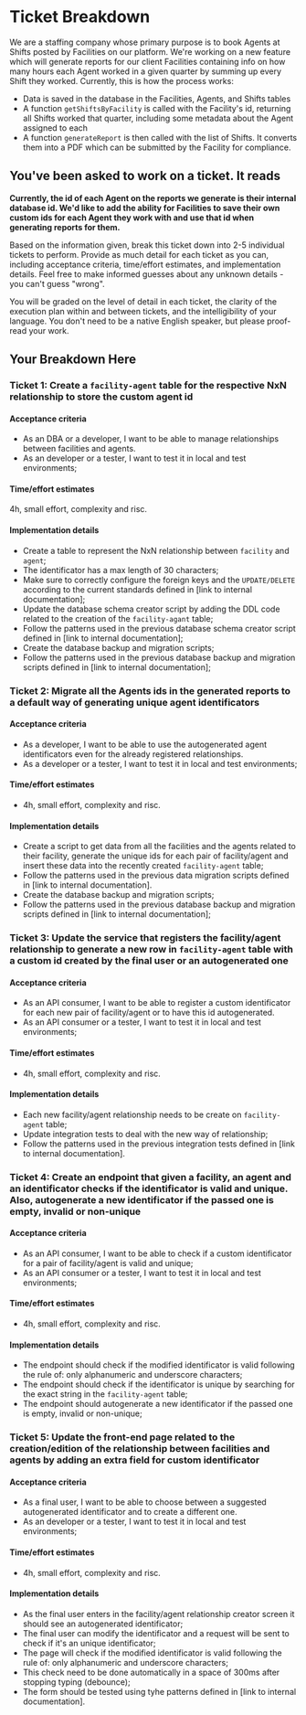# Ticket Breakdown

We are a staffing company whose primary purpose is to book Agents at Shifts posted by Facilities on our platform. We're working on a new feature which will generate reports for our client Facilities containing info on how many hours each Agent worked in a given quarter by summing up every Shift they worked. Currently, this is how the process works:

- Data is saved in the database in the Facilities, Agents, and Shifts tables
- A function `getShiftsByFacility` is called with the Facility's id, returning all Shifts worked that quarter, including some metadata about the Agent assigned to each
- A function `generateReport` is then called with the list of Shifts. It converts them into a PDF which can be submitted by the Facility for compliance.

## You've been asked to work on a ticket. It reads

**Currently, the id of each Agent on the reports we generate is their internal database id. We'd like to add the ability for Facilities to save their own custom ids for each Agent they work with and use that id when generating reports for them.**

Based on the information given, break this ticket down into 2-5 individual tickets to perform. Provide as much detail for each ticket as you can, including acceptance criteria, time/effort estimates, and implementation details. Feel free to make informed guesses about any unknown details - you can't guess "wrong".

You will be graded on the level of detail in each ticket, the clarity of the execution plan within and between tickets, and the intelligibility of your language. You don't need to be a native English speaker, but please proof-read your work.

## Your Breakdown Here

### Ticket 1: Create a `facility-agent` table for the respective NxN relationship to store the custom agent id

#### Acceptance criteria

- As an DBA or a developer, I want to be able to manage relationships between facilities and agents.
- As an developer or a tester, I want to test it in local and test environments;

#### Time/effort estimates

4h, small effort, complexity and risc.

#### Implementation details

- Create a table to represent the NxN relationship between `facility` and `agent`;
- The identificator has a max length of 30 characters;
- Make sure to correctly configure the foreign keys and the `UPDATE/DELETE` according to the current standards defined in [link to internal documentation];
- Update the database schema creator script by adding the DDL code related to the creation of the `facility-agant` table;
- Follow the patterns used in the previous database schema creator script defined in [link to internal documentation];
- Create the database backup and migration scripts;
- Follow the patterns used in the previous database backup and migration scripts defined in [link to internal documentation];

### Ticket 2: Migrate all the Agents ids in the generated reports to a default way of generating unique agent identificators

#### Acceptance criteria

- As a developer, I want to be able to use the autogenerated agent identificators even for the already registered relationships.
- As a developer or a tester, I want to test it in local and test environments;

#### Time/effort estimates

- 4h, small effort, complexity and risc.

#### Implementation details

- Create a script to get data from all the facilities and the agents related to their facility, generate the unique ids for each pair of facility/agent and insert these data into the recently created `facility-agent` table;
- Follow the patterns used in the previous data migration scripts defined in [link to internal documentation].
- Create the database backup and migration scripts;
- Follow the patterns used in the previous database backup and migration scripts defined in [link to internal documentation];

### Ticket 3: Update the service that registers the facility/agent relationship to generate a new row in `facility-agent` table with a custom id created by the final user or an autogenerated one

#### Acceptance criteria

- As an API consumer, I want to be able to register a custom identificator for each new pair of facility/agent or to have this id autogenerated.
- As an API consumer or a tester, I want to test it in local and test environments;

#### Time/effort estimates

- 4h, small effort, complexity and risc.

#### Implementation details

- Each new facility/agent relationship needs to be create on `facility-agent` table;
- Update integration tests to deal with the new way of relationship;
- Follow the patterns used in the previous integration tests defined in [link to internal documentation].

### Ticket 4: Create an endpoint that given a facility, an agent and an identificator checks if the identificator is valid and unique. Also, autogenerate a new identificator if the passed one is empty, invalid or non-unique

#### Acceptance criteria

- As an API consumer, I want to be able to check if a custom identificator for a pair of facility/agent is valid and unique;
- As an API consumer or a tester, I want to test it in local and test environments;

#### Time/effort estimates

- 4h, small effort, complexity and risc.

#### Implementation details

- The endpoint should check if the modified identificator is valid following the rule of: only alphanumeric and underscore characters;
- The endpoint should check if the identificator is unique by searching for the exact string in the `facility-agent` table;
- The endpoint should autogenerate a new identificator if the passed one is empty, invalid or non-unique;

### Ticket 5: Update the front-end page related to the creation/edition of the relationship between facilities and agents by adding an extra field for custom identificator

#### Acceptance criteria

- As a final user, I want to be able to choose between a suggested autogenerated identificator and to create a different one.
- As an developer or a tester, I want to test it in local and test environments;

#### Time/effort estimates

- 4h, small effort, complexity and risc.

#### Implementation details

- As the final user enters in the facility/agent relationship creator screen it should see an autogenerated identificator;
- The final user can modify the identificator and a request will be sent to check if it's an unique identificator;
- The page will check if the modified identificator is valid following the rule of: only alphanumeric and underscore characters;
- This check need to be done automatically in a space of 300ms after stopping typing (debounce);
- The form should be tested using tyhe patterns defined in [link to internal documentation].
